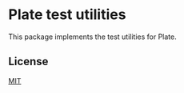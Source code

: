# Plate test utilities

This package implements the test utilities for Plate.

## License

[MIT](../../LICENSE)
